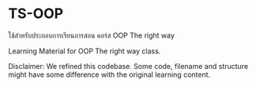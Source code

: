 # TS-OOP

ใช้สำหรับประกอบการเรียนการสอน คอร์ส OOP The right way

Learning Material for OOP The right way class.

Disclaimer: We refined this codebase. Some code, filename and structure might have some difference with the original learning content.

